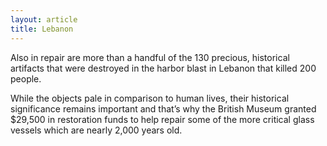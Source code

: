 ```yaml
---
layout: article
title: Lebanon
---
```


Also in repair are more than a handful of the 130 precious, historical artifacts that were destroyed in the harbor blast in Lebanon that killed 200 people.

While the objects pale in comparison to human lives, their historical significance remains important and that’s why the British Museum granted $29,500 in restoration funds to help repair some of the more critical glass vessels which are nearly 2,000 years old.

